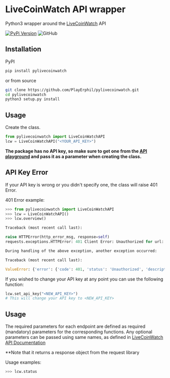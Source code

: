 # LiveCoinWatch API wrapper

Python3 wrapper around the [LiveCoinWatch](https://www.livecoinwatch.com/) API

[![PyPi Version](https://img.shields.io/pypi/v/pylivecoinwatch.svg)](https://pypi.python.org/pypi/pylivecoinwatch/)
![GitHub](https://img.shields.io/github/license/PlayErphil/LCW-API-Wrapper)

## Installation
PyPI
```bash
pip install pylivecoinwatch
```
or from source
```bash
git clone https://github.com/PlayErphil/pylivecoinwatch.git
cd pylivecoinwatch
python3 setup.py install
```

## Usage

Create the class.

```python
from pylivecoinwatch import LiveCoinWatchAPI
lcw = LiveCoinWatchAPI("<YOUR_API_KEY>")
```

**The package has no API key, so make sure to get one from the [API playground](https://www.livecoinwatch.com/tools/api) and pass it as a parameter when creating the class.**

## API Key Error
If your API key is wrong or you didn't specify one, the class will raise 401 Error.

401 Error example:
```python
>>> from pylivecoinwatch import LiveCoinWatchAPI
>>> lcw = LiveCoinWatchAPI()
>>> lcw.overview()

Traceback (most recent call last):

raise HTTPError(http_error_msg, response=self)
requests.exceptions.HTTPError: 401 Client Error: Unauthorized for url: https://api.livecoinwatch.com/overview

During handling of the above exception, another exception occurred:

Traceback (most recent call last):

ValueError: {'error': {'code': 401, 'status': 'Unauthorized', 'description': 'The requester is not authorized to access the resource. This is similar to 403 but is used in cases where authentication is expected but has failed or has not been provided.'}}

```

If you wished to change your API key at any point you can use the following function:
```python
lcw.set_api_key("<NEW_API_KEY>")
# This will change your API key to <NEW_API_KEY>
```

## Usage

The required parameters for each endpoint are defined as required (mandatory) parameters for the corresponding functions.
Any optional parameters can be passed using same names, as defined in [LiveCoinWatch API Documentation](https://livecoinwatch.github.io/lcw-api-docs/)

**Note that it returns a response object from the request library

Usage examples:
```python
>>> lcw.status
```

